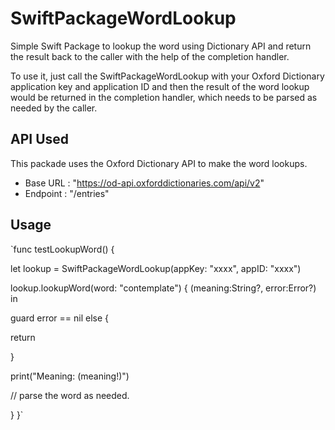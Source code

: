 # SwiftPackageWordLookup

Simple Swift Package to lookup the word using Dictionary API and return the result back to the caller with the help of the completion handler.

To use it, just call the SwiftPackageWordLookup with your Oxford Dictionary application key and application ID and then the result of the word lookup would be returned in the completion handler, which needs to be parsed as needed by the caller.

API Used
-------

This packade uses the Oxford Dictionary API to make the word lookups.
* Base URL : "https://od-api.oxforddictionaries.com/api/v2"
* Endpoint : "/entries"

Usage
-------
`func testLookupWord() {

let lookup = SwiftPackageWordLookup(appKey: "xxxx",
appID: "xxxx")

lookup.lookupWord(word: "contemplate") { (meaning:String?, error:Error?) in

guard error == nil else {

return

}

print("Meaning: \(meaning!)")

// parse the word as needed.

}
}`

